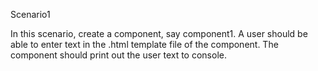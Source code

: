 Scenario1

In this scenario, create a component, say component1. A user should be able to enter text in the .html template file of the component. The component should print out the user text to console.

